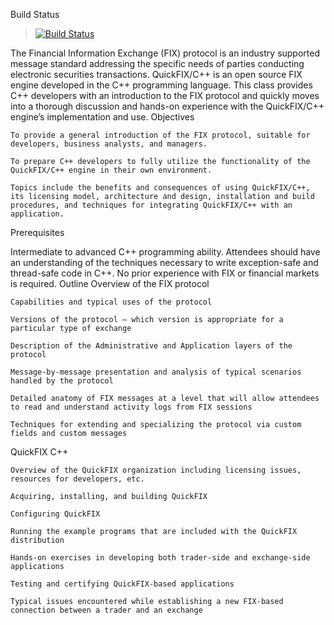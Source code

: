 Build Status
> [![Build Status](https://travis-ci.org/ankithbti/newHttpServerOnMac.png?branch=master)](https://travis-ci.org/ankithbti/newHttpServerOnMac)  

The Financial Information Exchange (FIX) protocol is an industry supported message standard addressing the specific needs of parties conducting electronic securities transactions. QuickFIX/C++ is an open source FIX engine developed in the C++ programming language. This class provides C++ developers with an introduction to the FIX protocol and quickly moves into a thorough discussion and hands-on experience with the QuickFIX/C++ engine’s implementation and use.
Objectives

    To provide a general introduction of the FIX protocol, suitable for developers, business analysts, and managers.

    To prepare C++ developers to fully utilize the functionality of the QuickFIX/C++ engine in their own environment.

    Topics include the benefits and consequences of using QuickFIX/C++, its licensing model, architecture and design, installation and build procedures, and techniques for integrating QuickFIX/C++ with an application.
Prerequisites

Intermediate to advanced C++ programming ability. Attendees should have an understanding of the techniques necessary to write exception-safe and thread-safe code in C++. No prior experience with FIX or financial markets is required.
Outline
Overview of the FIX protocol

    Capabilities and typical uses of the protocol

    Versions of the protocol — which version is appropriate for a particular type of exchange

    Description of the Administrative and Application layers of the protocol

    Message-by-message presentation and analysis of typical scenarios handled by the protocol

    Detailed anatomy of FIX messages at a level that will allow attendees to read and understand activity logs from FIX sessions

    Techniques for extending and specializing the protocol via custom fields and custom messages

QuickFIX C++

    Overview of the QuickFIX organization including licensing issues, resources for developers, etc.

    Acquiring, installing, and building QuickFIX

    Configuring QuickFIX

    Running the example programs that are included with the QuickFIX distribution

    Hands-on exercises in developing both trader-side and exchange-side applications

    Testing and certifying QuickFIX-based applications

    Typical issues encountered while establishing a new FIX-based connection between a trader and an exchange
